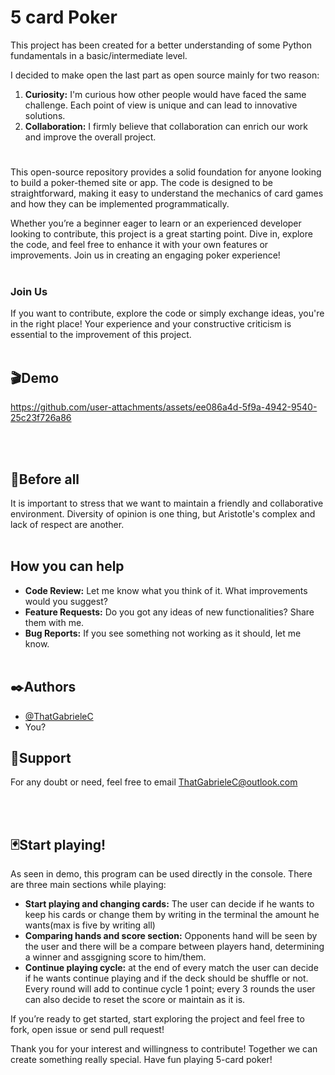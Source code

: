 # 5 card Poker


This project has been created for a better understanding of some Python fundamentals in a basic/intermediate level.

I decided to make open the last part as open source mainly for two reason:  
1. **Curiosity:** I'm curious how other people would have faced the same challenge. Each point of view is unique and can lead to innovative solutions.
2. **Collaboration:** I firmly believe that collaboration can enrich our work and improve the overall project.
#
This open-source repository provides a solid foundation for anyone looking to build a poker-themed site or app. The code is designed to be straightforward, making it easy to understand the mechanics of card games and how they can be implemented programmatically.

Whether you’re a beginner eager to learn or an experienced developer looking to contribute, this project is a great starting point. Dive in, explore the code, and feel free to enhance it with your own features or improvements. Join us in creating an engaging poker experience!
<br></br>

### Join Us
If you want to contribute, explore the code or simply exchange ideas, you're in the right place! Your experience and your constructive criticism is essential to the improvement of this project.
<br></br>
## 🎬Demo
https://github.com/user-attachments/assets/ee086a4d-5f9a-4942-9540-25c23f726a86

<br></br>
## 📌Before all
It is important to stress that we want to maintain a friendly and collaborative environment. Diversity of opinion is one thing, but Aristotle's complex and lack of respect are another.
<br></br>

## How you can help
- **Code Review:** Let me know what you think of it. What improvements would you suggest?
- **Feature Requests:** Do you got any ideas of new functionalities? Share them with me.
- **Bug Reports:** If you see something not working as it should, let me know.
<br></br>

## ✒️Authors
- [@ThatGabrieleC](https://www.github.com/ThatGabrieleC)
- You?

## 🤝Support
For any doubt or need, feel free to email ThatGabrieleC@outlook.com

<br></br>
## 🃏Start playing!
As seen in demo, this program can be used directly in the console. 
There are three main sections while playing:
- **Start playing and changing cards:** The user can decide if he wants to keep his cards or change them by writing in the terminal the amount he wants(max is  five by writing all)
- **Comparing hands and score section:** Opponents hand will be seen by the user and there will be a compare between players hand, determining a winner and assgigning score to him/them.
- **Continue playing cycle:** at the end of every match the user can decide if he wants continue playing and if the deck should be shuffle or not. Every round will add to continue cycle 1 point; every 3 rounds the user can also decide to reset the score or maintain as it is.

If you’re ready to get started, start exploring the project and feel free to fork, open issue or send pull request!

Thank you for your interest and willingness to contribute! Together we can create something really special. Have fun playing 5-card poker! 
